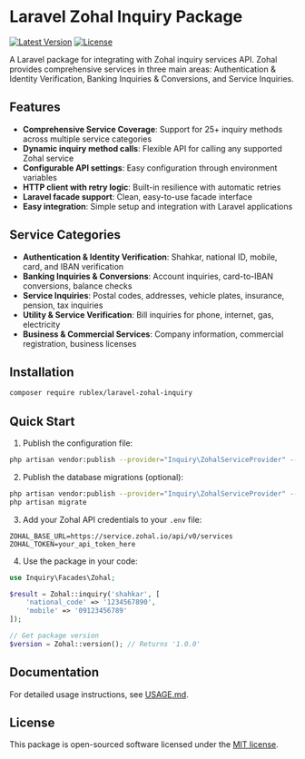 # Laravel Zohal Inquiry Package

[![Latest Version](https://img.shields.io/badge/version-1.0.0-blue.svg)](https://packagist.org/packages/rublex/laravel-zohal-inquiry)
[![License](https://img.shields.io/badge/license-MIT-green.svg)](LICENSE)

A Laravel package for integrating with Zohal inquiry services API. Zohal provides comprehensive services in three main areas: Authentication & Identity Verification, Banking Inquiries & Conversions, and Service Inquiries.

## Features

- **Comprehensive Service Coverage**: Support for 25+ inquiry methods across multiple service categories
- **Dynamic inquiry method calls**: Flexible API for calling any supported Zohal service
- **Configurable API settings**: Easy configuration through environment variables
- **HTTP client with retry logic**: Built-in resilience with automatic retries
- **Laravel facade support**: Clean, easy-to-use facade interface
- **Easy integration**: Simple setup and integration with Laravel applications

## Service Categories

- **Authentication & Identity Verification**: Shahkar, national ID, mobile, card, and IBAN verification
- **Banking Inquiries & Conversions**: Account inquiries, card-to-IBAN conversions, balance checks
- **Service Inquiries**: Postal codes, addresses, vehicle plates, insurance, pension, tax inquiries
- **Utility & Service Verification**: Bill inquiries for phone, internet, gas, electricity
- **Business & Commercial Services**: Company information, commercial registration, business licenses

## Installation

```bash
composer require rublex/laravel-zohal-inquiry
```

## Quick Start

1. Publish the configuration file:
```bash
php artisan vendor:publish --provider="Inquiry\ZohalServiceProvider" --tag="zohal-config"
```

2. Publish the database migrations (optional):
```bash
php artisan vendor:publish --provider="Inquiry\ZohalServiceProvider" --tag="zohal-migrations"
php artisan migrate
```

3. Add your Zohal API credentials to your `.env` file:
```env
ZOHAL_BASE_URL=https://service.zohal.io/api/v0/services
ZOHAL_TOKEN=your_api_token_here
```

4. Use the package in your code:
```php
use Inquiry\Facades\Zohal;

$result = Zohal::inquiry('shahkar', [
    'national_code' => '1234567890',
    'mobile' => '09123456789'
]);

// Get package version
$version = Zohal::version(); // Returns '1.0.0'
```

## Documentation

For detailed usage instructions, see [USAGE.md](USAGE.md).

## License

This package is open-sourced software licensed under the [MIT license](LICENSE).